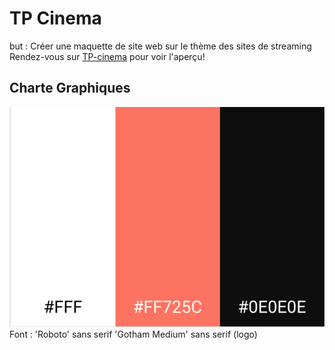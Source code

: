# TP Cinema
but : Créer une maquette de site web sur le thème des sites de streaming  
Rendez-vous sur [TP-cinema](https://lahuts.github.io/tp-cinema/index.html) pour voir l'aperçu!
## Charte Graphiques
![Cover](https://github.com/Lahuts/tp-cinema/blob/main/asset/charte.png)
Font : 'Roboto' sans serif 
       'Gotham Medium' sans serif (logo)


